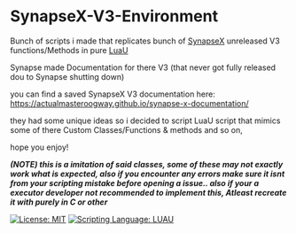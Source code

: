 # SynapseX-V3-Environment
Bunch of scripts i made that replicates bunch of [SynapseX](https://en.m.wikipedia.org/wiki/Synapse_X) unreleased V3 functions/Methods in pure [LuaU](https://luau.org/)

Synapse made Documentation for there V3 (that never got fully released dou to Synapse shutting down)

you can find a saved SynapseX V3 documentation here: https://actualmasteroogway.github.io/synapse-x-documentation/

they had some unique ideas so i decided to script LuaU script that mimics some of there Custom Classes/Functions & methods and so on,

hope you enjoy!

***(NOTE) this is a imitation of said classes, some of these may not exactly work what is expected, also if you encounter any errors make sure it isnt from your scripting mistake before opening a issue.. also if your a executor developer not recommended to implement this, Atleast recreate it with purely in C or other***


[![License: MIT](https://img.shields.io/badge/License%3A-MIT-green?style=plastic)](https://github.com/Roblox-HttpSpy/my-Garbage/blob/main/LICENSE)
[![Scripting Language: LUAU](https://img.shields.io/badge/Scripting%20Language%3A-LUAU-blue?style=plastic)](https://github.com/luau-lang/luau)
